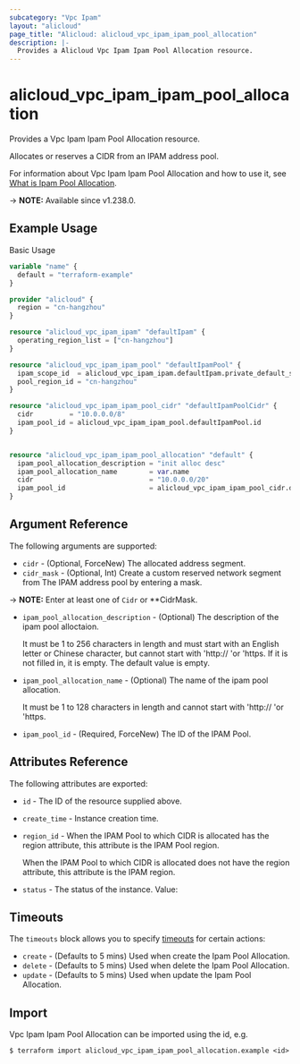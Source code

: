 ```yaml
---
subcategory: "Vpc Ipam"
layout: "alicloud"
page_title: "Alicloud: alicloud_vpc_ipam_ipam_pool_allocation"
description: |-
  Provides a Alicloud Vpc Ipam Ipam Pool Allocation resource.
---
```


# alicloud_vpc_ipam_ipam_pool_allocation

Provides a Vpc Ipam Ipam Pool Allocation resource.

Allocates or reserves a CIDR from an IPAM address pool.

For information about Vpc Ipam Ipam Pool Allocation and how to use it, see [What is Ipam Pool Allocation](https://www.alibabacloud.com/help/en/).

-> **NOTE:** Available since v1.238.0.

## Example Usage

Basic Usage

```terraform
variable "name" {
  default = "terraform-example"
}

provider "alicloud" {
  region = "cn-hangzhou"
}

resource "alicloud_vpc_ipam_ipam" "defaultIpam" {
  operating_region_list = ["cn-hangzhou"]
}

resource "alicloud_vpc_ipam_ipam_pool" "defaultIpamPool" {
  ipam_scope_id  = alicloud_vpc_ipam_ipam.defaultIpam.private_default_scope_id
  pool_region_id = "cn-hangzhou"
}

resource "alicloud_vpc_ipam_ipam_pool_cidr" "defaultIpamPoolCidr" {
  cidr         = "10.0.0.0/8"
  ipam_pool_id = alicloud_vpc_ipam_ipam_pool.defaultIpamPool.id
}


resource "alicloud_vpc_ipam_ipam_pool_allocation" "default" {
  ipam_pool_allocation_description = "init alloc desc"
  ipam_pool_allocation_name        = var.name
  cidr                             = "10.0.0.0/20"
  ipam_pool_id                     = alicloud_vpc_ipam_ipam_pool_cidr.defaultIpamPoolCidr.ipam_pool_id
}
```

## Argument Reference

The following arguments are supported:
* `cidr` - (Optional, ForceNew) The allocated address segment.
* `cidr_mask` - (Optional, Int) Create a custom reserved network segment from The IPAM address pool by entering a mask.

-> **NOTE:**  Enter at least one of `Cidr` or **CidrMask.

* `ipam_pool_allocation_description` - (Optional) The description of the ipam pool alloctaion.

  It must be 1 to 256 characters in length and must start with an English letter or Chinese character, but cannot start with 'http:// 'or 'https. If it is not filled in, it is empty. The default value is empty.
* `ipam_pool_allocation_name` - (Optional) The name of the ipam pool allocation.

  It must be 1 to 128 characters in length and cannot start with 'http:// 'or 'https.
* `ipam_pool_id` - (Required, ForceNew) The ID of the IPAM Pool.

## Attributes Reference

The following attributes are exported:
* `id` - The ID of the resource supplied above.
* `create_time` - Instance creation time.
* `region_id` - When the IPAM Pool to which CIDR is allocated has the region attribute, this attribute is the IPAM Pool region.

  When the IPAM Pool to which CIDR is allocated does not have the region attribute, this attribute is the IPAM region.
* `status` - The status of the instance. Value:

## Timeouts

The `timeouts` block allows you to specify [timeouts](https://www.terraform.io/docs/configuration-0-11/resources.html#timeouts) for certain actions:
* `create` - (Defaults to 5 mins) Used when create the Ipam Pool Allocation.
* `delete` - (Defaults to 5 mins) Used when delete the Ipam Pool Allocation.
* `update` - (Defaults to 5 mins) Used when update the Ipam Pool Allocation.

## Import

Vpc Ipam Ipam Pool Allocation can be imported using the id, e.g.

```shell
$ terraform import alicloud_vpc_ipam_ipam_pool_allocation.example <id>
```